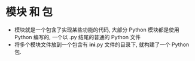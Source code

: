<!SLIDE center subsection>

# 模块 和 包

- 模块就是一个包含了实现某些功能的代码, 大部分 Python 模块都是使用 Python 编写的, 一个以 .py 结尾的普通的 Python 文件
- 将多个模块文件放到一个包含有 __ini__.py 文件的目录下, 就构建了一个 Python 包.